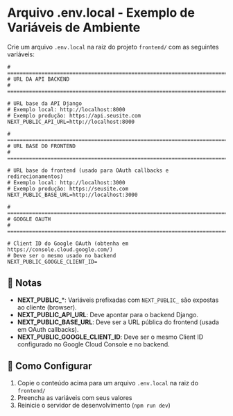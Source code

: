 # Arquivo .env.local - Exemplo de Variáveis de Ambiente

Crie um arquivo `.env.local` na raiz do projeto `frontend/` com as seguintes variáveis:

```env
# ============================================================================
# URL DA API BACKEND
# ============================================================================

# URL base da API Django
# Exemplo local: http://localhost:8000
# Exemplo produção: https://api.seusite.com
NEXT_PUBLIC_API_URL=http://localhost:8000

# ============================================================================
# URL BASE DO FRONTEND
# ============================================================================

# URL base do frontend (usado para OAuth callbacks e redirecionamentos)
# Exemplo local: http://localhost:3000
# Exemplo produção: https://seusite.com
NEXT_PUBLIC_BASE_URL=http://localhost:3000

# ============================================================================
# GOOGLE OAUTH
# ============================================================================

# Client ID do Google OAuth (obtenha em https://console.cloud.google.com/)
# Deve ser o mesmo usado no backend
NEXT_PUBLIC_GOOGLE_CLIENT_ID=
```

## 📝 Notas

- **NEXT_PUBLIC_***: Variáveis prefixadas com `NEXT_PUBLIC_` são expostas ao cliente (browser).
- **NEXT_PUBLIC_API_URL**: Deve apontar para o backend Django.
- **NEXT_PUBLIC_BASE_URL**: Deve ser a URL pública do frontend (usada em OAuth callbacks).
- **NEXT_PUBLIC_GOOGLE_CLIENT_ID**: Deve ser o mesmo Client ID configurado no Google Cloud Console e no backend.

## 🔧 Como Configurar

1. Copie o conteúdo acima para um arquivo `.env.local` na raiz do `frontend/`
2. Preencha as variáveis com seus valores
3. Reinicie o servidor de desenvolvimento (`npm run dev`)

